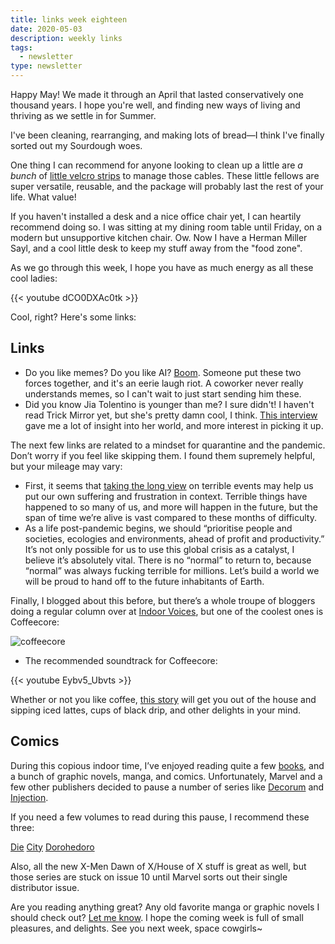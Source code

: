 ```yaml
---
title: links week eighteen
date: 2020-05-03
description: weekly links
tags: 
  - newsletter
type: newsletter
---
```


Happy May! We made it through an April that lasted conservatively one thousand years. I hope you're well, and finding new ways of living and thriving as we settle in for Summer. 

I've been cleaning, rearranging, and making lots of bread—I think I've finally sorted out my Sourdough woes.

One thing I can recommend for anyone looking to clean up a little are *a bunch* of [little velcro strips](https://www.amazon.com/VELCRO-Brand-Reusable-Fastening-Organizing/dp/B001E1Y5O6) to manage those cables. These little fellows are super versatile, reusable, and the package will probably last the rest of your life. What value!

If you haven't installed a desk and a nice office chair yet, I can heartily recommend doing so. I was sitting at my dining room table until Friday, on a modern but unsupportive kitchen chair. Ow. Now I have a Herman Miller Sayl, and a cool little desk to keep my stuff away from the "food zone". 

As we go through this week, I hope you have as much energy as all these cool ladies:

{{< youtube dCO0DXAc0tk >}}

Cool, right? Here's some links:

## Links

- Do you like memes? Do you like AI? [Boom](https://imgflip.com/ai-meme?fbclid=IwAR2Z87afCI_yG2HsTyRgoa1yp5MytCPW2OB-X_TkttmJegoHnYp9BGolTg0). Someone put these two forces together, and it's an eerie laugh riot. A coworker never really understands memes, so I can't wait to just start sending him these.
- Did you know Jia Tolentino is younger than me? I sure didn't! I haven't read Trick Mirror yet, but she's pretty damn cool, I think. [This interview](https://www.rollingstone.com/culture/culture-features/jia-tolentino-interview-trick-mirror-962686/) gave me a lot of insight into her world, and more interest in picking it up.

The next few links are related to a mindset for quarantine and the pandemic. Don’t worry if you feel like skipping them. I found them supremely helpful, but your mileage may vary:

- First, it seems that [taking the long view](https://www.raptitude.com/2020/04/take-the-long-view/) on terrible events may help us put our own suffering and frustration in context. Terrible things have happened to so many of us, and more will happen in the future, but the span of time we’re alive is vast compared to these months of difficulty.
- As a life post-pandemic begins, we should “prioritise people and societies, ecologies and environments, ahead of profit and productivity.” It’s not only possible for us to use this global crisis as a catalyst, I believe it’s absolutely vital. There is no “normal” to return to, because “normal” was always fucking terrible for millions. Let’s build a world we will be proud to hand off to the future inhabitants of Earth.

Finally, I blogged about this before, but there’s a whole troupe of bloggers doing a regular column over at [Indoor Voices](https://indoor-voices.blogspot.com/), but one of the coolest ones is Coffeecore:

![coffeecore](https://1.bp.blogspot.com/-ob-X-j_hHS8/XqkGuwjkc1I/AAAAAAAAK4w/oGC5MO2D6QkSBCvIzp_zH5uQjmeqW109ACLcBGAsYHQ/s1600/sailorroundwindow.gif)

- The recommended soundtrack for Coffeecore:

{{< youtube Eybv5_Ubvts >}}

Whether or not you like coffee, [this story](https://indoor-voices.blogspot.com/2020/05/coffeecore-on-city.html) will get you out of the house and sipping iced lattes, cups of black drip, and other delights in your mind. 

## Comics

During this copious indoor time, I’ve enjoyed reading quite a few [books](https://www.brookshelley.com/books), and a bunch of graphic novels, manga, and comics. Unfortunately, Marvel and a few other publishers decided to pause a number of series like [Decorum](https://imagecomics.com/comics/releases/decorum-1) and [Injection](https://bookshop.org/books/injection-volume-1/9781632154798).

If you need a few volumes to read during this pause, I recommend these three:

[Die](https://bookshop.org/books/die-volume-1-fantasy-heartbreaker/9781534312708)
[City](https://bookshop.org/books/city-1/9781945054785)
[Dorohedoro](https://bookshop.org/books?keywords=Dorohedoro)

Also, all the new X-Men Dawn of X/House of X stuff is great as well, but those series are stuck on issue 10 until Marvel sorts out their single distributor issue. 

Are you reading anything great? Any old favorite manga or graphic novels I should check out? [Let me know](mailto:brookshelley@gmail.com). I hope the coming week is full of small pleasures, and delights. See you next week, space cowgirls~

